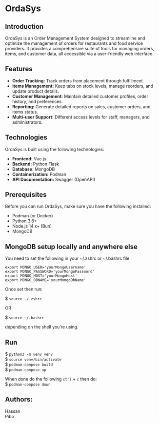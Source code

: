 # OrdaSys

## Introduction
OrdaSys is an Order Management System designed to streamline and optimize the management of orders for restaurants and food service providers. It provides a comprehensive suite of tools for managing orders, items, and customer data, all accessible via a user-friendly web interface.

## Features
- **Order Tracking:** Track orders from placement through fulfillment.
- **items Management:** Keep tabs on stock levels, manage reorders, and update product details.
- **Customer Management:** Maintain detailed customer profiles, order history, and preferences.
- **Reporting:** Generate detailed reports on sales, customer orders, and items status.
- **Multi-user Support:** Different access levels for staff, managers, and administrators.

## Technologies
OrdaSys is built using the following technologies:
- **Frontend:** Vue.js
- **Backend:** Python Flask
- **Database:** MongoDB
- **Containerization:** Podman
- **API Documentation:** Swagger (OpenAPI)

## Prerequisites
Before you can run OrdaSys, make sure you have the following installed:
- Podman (or Docker)
- Python 3.8+
- Node.js 14.x+ (Bun)
- MongoDB

## MongoDB setup locally and anywhere else

You need to set the following in your ~/.zshrc or ~/.bashrc file

```
export MONGO_USER='yourMongoUsername'
export MONGO_PASSWORD='yourMongoPassword'
export MONGO_HOST='yourMongoHost'
export MONGO_DBNAME='yourMongoDbName'
```

Once set then run:

$ `source ~/.zshrc`

OR

$ `source ~/.bashrc`

depending on the shell you're using.

## Run
$ `python3 -m venv venv` \
$ `source venv/bin/activate` \
$ `podman-compose build` \
$ `podman-compose up`

When done do the following `ctrl` + `c` then do: \
$ `podman-compose down`

## Authors:
Hassan \
Pibo
